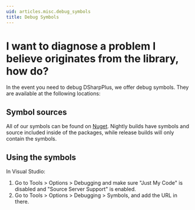 ```yaml
---
uid: articles.misc.debug_symbols
title: Debug Symbols
---
```


# I want to diagnose a problem I believe originates from the library, how do?

In the event you need to debug DSharpPlus, we offer debug symbols. They are available at the following locations:

## Symbol sources

All of our symbols can be found on [Nuget](https://www.nuget.org/packages/DSharpPlus/). Nightly builds have symbols and source included inside of the packages, while release builds will only contain the symbols.

## Using the symbols

In Visual Studio:

1. Go to Tools > Options > Debugging and make sure "Just My Code" is disabled and "Source Server Support" is enabled.
2. Go to Tools > Options > Debugging > Symbols, and add the URL in there.
